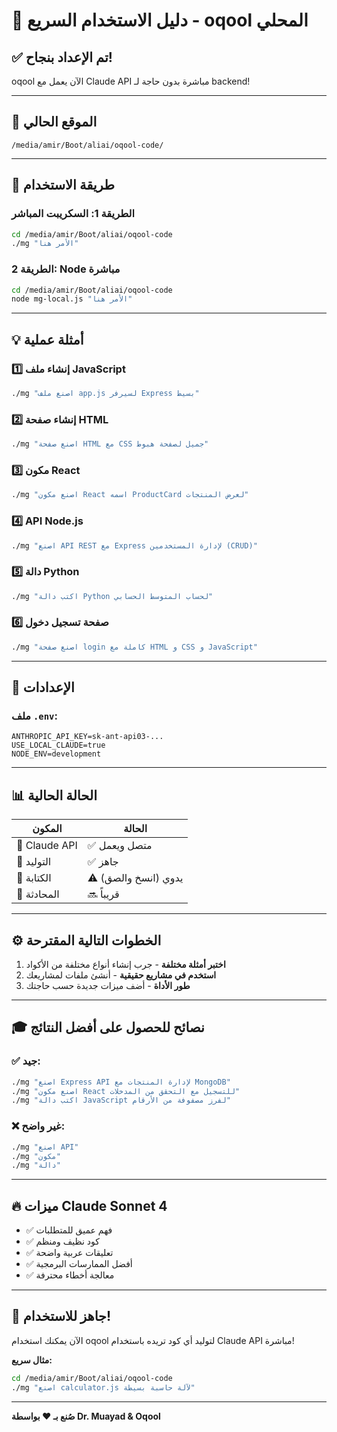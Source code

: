 # 🚀 دليل الاستخدام السريع - oqool المحلي

## ✅ تم الإعداد بنجاح!

oqool الآن يعمل مع Claude API مباشرة بدون حاجة لـ backend!

---

## 📍 الموقع الحالي

```
/media/amir/Boot/aliai/oqool-code/
```

---

## 🎯 طريقة الاستخدام

### الطريقة 1: السكريبت المباشر
```bash
cd /media/amir/Boot/aliai/oqool-code
./mg "الأمر هنا"
```

### الطريقة 2: Node مباشرة
```bash
cd /media/amir/Boot/aliai/oqool-code
node mg-local.js "الأمر هنا"
```

---

## 💡 أمثلة عملية

### 1️⃣ إنشاء ملف JavaScript
```bash
./mg "اصنع ملف app.js لسيرفر Express بسيط"
```

### 2️⃣ إنشاء صفحة HTML
```bash
./mg "اصنع صفحة HTML مع CSS جميل لصفحة هبوط"
```

### 3️⃣ مكون React
```bash
./mg "اصنع مكون React اسمه ProductCard لعرض المنتجات"
```

### 4️⃣ API Node.js
```bash
./mg "اصنع API REST مع Express لإدارة المستخدمين (CRUD)"
```

### 5️⃣ دالة Python
```bash
./mg "اكتب دالة Python لحساب المتوسط الحسابي"
```

### 6️⃣ صفحة تسجيل دخول
```bash
./mg "اصنع صفحة login كاملة مع HTML و CSS و JavaScript"
```

---

## 🔧 الإعدادات

### ملف `.env`:
```env
ANTHROPIC_API_KEY=sk-ant-api03-...
USE_LOCAL_CLAUDE=true
NODE_ENV=development
```

---

## 📊 الحالة الحالية

| المكون | الحالة |
|--------|--------|
| 🔌 Claude API | ✅ متصل ويعمل |
| 🧠 التوليد | ✅ جاهز |
| 📝 الكتابة | ⚠️ يدوي (انسخ والصق) |
| 💬 المحادثة | 🔜 قريباً |

---

## ⚙️ الخطوات التالية المقترحة

1. **اختبر أمثلة مختلفة** - جرب إنشاء أنواع مختلفة من الأكواد
2. **استخدم في مشاريع حقيقية** - أنشئ ملفات لمشاريعك
3. **طور الأداة** - أضف ميزات جديدة حسب حاجتك

---

## 🎓 نصائح للحصول على أفضل النتائج

### ✅ جيد:
```bash
./mg "اصنع Express API لإدارة المنتجات مع MongoDB"
./mg "اصنع مكون React للتسجيل مع التحقق من المدخلات"
./mg "اكتب دالة JavaScript لفرز مصفوفة من الأرقام"
```

### ❌ غير واضح:
```bash
./mg "اصنع API"
./mg "مكون"
./mg "دالة"
```

---

## 🔥 ميزات Claude Sonnet 4

- ✅ فهم عميق للمتطلبات
- ✅ كود نظيف ومنظم
- ✅ تعليقات عربية واضحة
- ✅ أفضل الممارسات البرمجية
- ✅ معالجة أخطاء محترفة

---

## 🎉 جاهز للاستخدام!

الآن يمكنك استخدام oqool لتوليد أي كود تريده باستخدام Claude API مباشرة!

**مثال سريع:**
```bash
cd /media/amir/Boot/aliai/oqool-code
./mg "اصنع calculator.js لآلة حاسبة بسيطة"
```

---

**صُنع بـ ❤️ بواسطة Dr. Muayad & Oqool**
